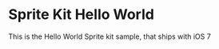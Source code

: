Sprite Kit Hello World
============================
This is the Hello World Sprite kit sample, that ships with iOS 7
